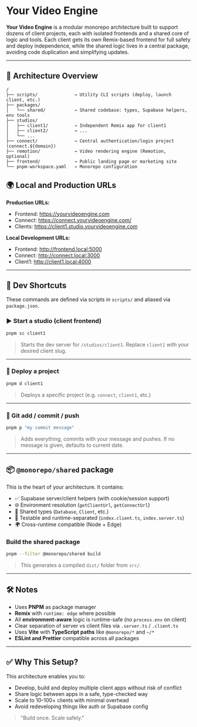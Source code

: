 # Your Video Engine

**Your Video Engine** is a modular monorepo architecture built to support dozens of client projects, each with isolated frontends and a shared core of logic and tools.
Each client gets its own Remix-based frontend for full safety and deploy independence, while the shared logic lives in a central package, avoiding code duplication and simplifying updates.

---

## 🧠 Architecture Overview

```
/
├── scripts/              → Utility CLI scripts (deploy, launch client, etc.)
├── packages/
│   └── shared/           → Shared codebase: types, Supabase helpers, env tools
├── studios/
│   ├── client1/          → Independent Remix app for client1
│   ├── client2/          → ...
│   └── ...
├── connect/              → Central authentication/login project (connect.${domain})
├── remotion/             → Video rendering engine (Remotion, optional)
├── frontend/             → Public landing page or marketing site
└── pnpm-workspace.yaml   → Monorepo configuration
```

## 🌍 Local and Production URLs

**Production URLs:**

- Frontend: https://yourvideoengine.com
- Connect: https://connect.yourvideoengine.com/
- Clients: https://client1.studio.yourvideoengine.com

**Local Development URLs:**

- Frontend: http://frontend.local:5000
- Connect: http://connect.local:3000
- Client1: http://client1.local:4000

---

## 🚀 Dev Shortcuts

These commands are defined via scripts in `scripts/` and aliased via `package.json`.

### ▶️ Start a studio (client frontend)

```bash
pnpm sc client1
```

> Starts the dev server for `/studios/client1`.
> Replace `client1` with your desired client slug.

---

### 🚀 Deploy a project

```bash
pnpm d client1
```

> Deploys a specific project (e.g. `connect`, `client1`, etc.)

---

### 🔁 Git add / commit / push

```bash
pnpm p "my commit message"
```

> Adds everything, commits with your message and pushes.
> If no message is given, defaults to current date.

---

## 📦 `@monorepo/shared` package

This is the heart of your architecture. It contains:

- ✅ Supabase server/client helpers (with cookie/session support)
- 🌐 Environment resolution (`getClientUrl`, `getConnectUrl`)
- 🧠 Shared types (`Database`, `Client`, etc.)
- 🧪 Testable and runtime-separated (`index.client.ts`, `index.server.ts`)
- 🌍 Cross-runtime compatible (Node + Edge)

### Build the shared package

```bash
pnpm --filter @monorepo/shared build
```

> This generates a compiled `dist/` folder from `src/`.

---

## 🛠️ Notes

- Uses **PNPM** as package manager
- **Remix** with `runtime: edge` where possible
- All **environment-aware** logic is runtime-safe (no `process.env` on client)
- Clear separation of server vs client files via `.server.ts` / `.client.ts`
- Uses **Vite** with **TypeScript paths** like `@monorepo/*` and `~/*`
- **ESLint and Prettier** compatible across all packages

---

## ✅ Why This Setup?

This architecture enables you to:

- Develop, build and deploy multiple client apps without risk of conflict
- Share logic between apps in a safe, type-checked way
- Scale to 10–100+ clients with minimal overhead
- Avoid redeveloping things like auth or Supabase config

> "Build once. Scale safely."
